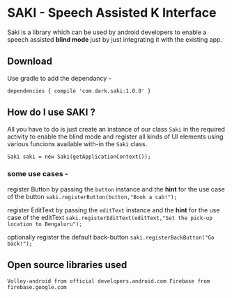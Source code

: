 # SAKI - Speech Assisted K Interface

  Saki is a library which can be used by android developers to enable a speech assisted **blind mode** just by just integrating it with the existing app.

## Download

Use gradle to add the dependancy - 

`
dependencies {
  compile 'com.dark.saki:1.0.0'
}
`

## How do I use SAKI ?

All you have to do is just create an instance of our class `Saki` in the required activity to enable the blind mode and register all kinds of UI elements using various funcions available with-in the `Saki` class.


`
Saki saki = new Saki(getApplicationContext());
`

### some use cases - 

register Button by passing the `button` instance and the **hint** for the use case of the button
`
saki.registerButton(button,"Book a cab!");
`

register EditText by passing the `editText` instance and the **hint** for the use case of the editText
`
saki.registerEditText(editText,"Set the pick-up location to Bengaluru");
`

optionally register the default back-button 
`
saki.registerBackButton("Go back!");
`

## Open source libraries used

`
Volley-android from official developers.android.com
Firebase from firebase.google.com
`
